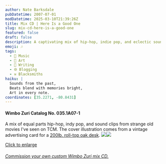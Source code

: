 ```yaml
---
author: Nate Barksdale
pubDatetime: 2007-07-01
modDatetime: 2025-03-10T21:39:26Z
title: Mix CD | Here Is a Good One
slug: mix-cd-here-is-a-good-one
featured: false
draft: false
description: A captivating mix of hip-hop, indie pop, and eclectic sound clips, inspired by an old advertising card for a roll-top oak desk.
emoji: 🎶
tags:
  - 🎵 Music
  - 🎨 Art
  - 📝 Writing
  - 🌐 Blogging
  - ⚒️ Blacksmiths
haiku: |
  Sounds from the past,  
  Beats blend with memories bright,  
  Art in every note.
coordinates: [35.2271, -80.8431]
---
```


#### Wimbo Zuri Catalog No. 035.1A07-1

A mix of equal parts hip-hop, indy pop, and sound clips from strange old movies I've seen on TCM. The cover illustration comes from a vintage advertising card for a [200lb. roll-top oak desk](http://web.archive.org/web/20051121024938/http://scriptorium.lib.duke.edu:80/eaa/ephemera/A03/A0348/A0348-01-72dpi.html). [![](@assets/images/goodone_260.jpg)](@assets/images/goodone_530.jpg)[![](@assets/images/goodone2_260.jpg)](@assets/images/goodone2_530.jpg)

[Click to enlarge](@assets/images/goodone_530.jpg)

###### [Commission your own custom Wimbo Zuri mix CD.](https://www.natebarksdale.com/?p=342)
